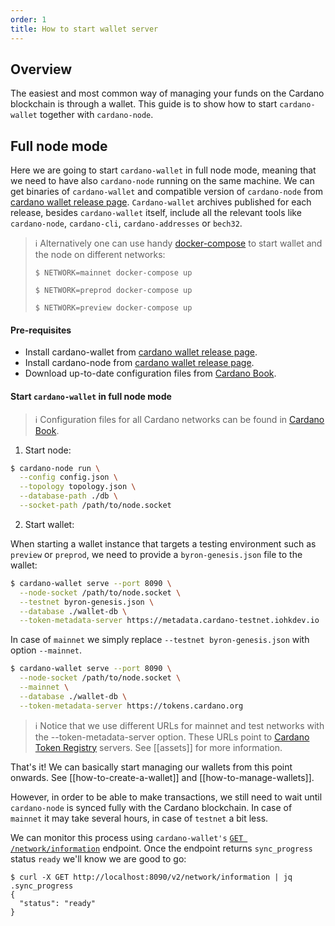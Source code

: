 ```yaml
---
order: 1
title: How to start wallet server
---
```


## Overview
The easiest and most common way of managing your funds on the Cardano blockchain is through a wallet. This guide is to show how to start `cardano-wallet` together with `cardano-node`.

## Full node mode

Here we are going to start `cardano-wallet` in full node mode, meaning that we need to have also `cardano-node` running on the same machine. We can get binaries of `cardano-wallet` and compatible version of `cardano-node` from [cardano wallet release page](https://github.com/input-output-hk/cardano-wallet/releases). `Cardano-wallet` archives published for each release, besides `cardano-wallet` itself, include all the relevant tools like `cardano-node`, `cardano-cli`, `cardano-addresses` or `bech32`.

> :information_source: Alternatively one can use handy [docker-compose](https://github.com/input-output-hk/cardano-wallet#getting-started) to start wallet and the node on different networks:
>
> `$ NETWORK=mainnet docker-compose up`
>
> `$ NETWORK=preprod docker-compose up`
>
> `$ NETWORK=preview docker-compose up`

#### Pre-requisites
- Install cardano-wallet from [cardano wallet release page](https://github.com/input-output-hk/cardano-wallet/releases).
- Install cardano-node from [cardano wallet release page](https://github.com/input-output-hk/cardano-wallet/releases).
- Download up-to-date configuration files from [Cardano Book](https://book.world.dev.cardano.org/environments.html).

#### Start `cardano-wallet` in full node mode
> :information_source: Configuration files for all Cardano networks can be found in [Cardano Book](https://book.world.dev.cardano.org/environments.html).

1. Start node:
```bash
$ cardano-node run \
  --config config.json \
  --topology topology.json \
  --database-path ./db \
  --socket-path /path/to/node.socket
```
2. Start wallet:

When starting a wallet instance that targets a testing environment such as `preview` or `preprod`, we need to provide a `byron-genesis.json` file to the wallet:

```bash
$ cardano-wallet serve --port 8090 \
  --node-socket /path/to/node.socket \
  --testnet byron-genesis.json \
  --database ./wallet-db \
  --token-metadata-server https://metadata.cardano-testnet.iohkdev.io
```
In case of `mainnet` we simply replace `--testnet byron-genesis.json` with option `--mainnet`.

```bash
$ cardano-wallet serve --port 8090 \
  --node-socket /path/to/node.socket \
  --mainnet \
  --database ./wallet-db \
  --token-metadata-server https://tokens.cardano.org
```
> :information_source: Notice that we use different URLs for mainnet and test networks with the --token-metadata-server option. These URLs point to [Cardano Token Registry](https://developers.cardano.org/docs/native-tokens/token-registry/cardano-token-registry) servers. See [[assets]] for more information.

That's it! We can basically start managing our wallets from this point onwards. See [[how-to-create-a-wallet]] and [[how-to-manage-wallets]].

However, in order to be able to make transactions, we still need to wait until `cardano-node` is synced fully with the Cardano blockchain. In case of `mainnet` it may take several hours, in case of `testnet` a bit less.

We can monitor this process using `cardano-wallet's` [`GET /network/information`](https://input-output-hk.github.io/cardano-wallet/api/edge/#operation/getNetworkInformation) endpoint. Once the endpoint returns `sync_progress` status `ready` we'll know we are good to go:

```
$ curl -X GET http://localhost:8090/v2/network/information | jq .sync_progress
{
  "status": "ready"
}
```
